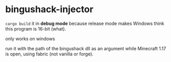 # bingushack-injector

`cargo build` it in **debug mode** because release mode makes Windows think this program is 16-bit (what).

only works on windows

run it with the path of the bingushack dll as an argument while Minecraft 1.17 is open, using fabric (not vanilla or forge).

